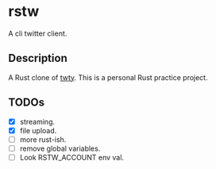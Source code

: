 # rstw

A cli twitter client.

## Description

A Rust clone of [twty](https://github.com/mattn/twty).
  This is a personal Rust practice project.

## TODOs

- [x] streaming.
- [x] file upload.
- [ ] more rust-ish.
- [ ] remove global variables.
- [ ] Look RSTW_ACCOUNT env val.

